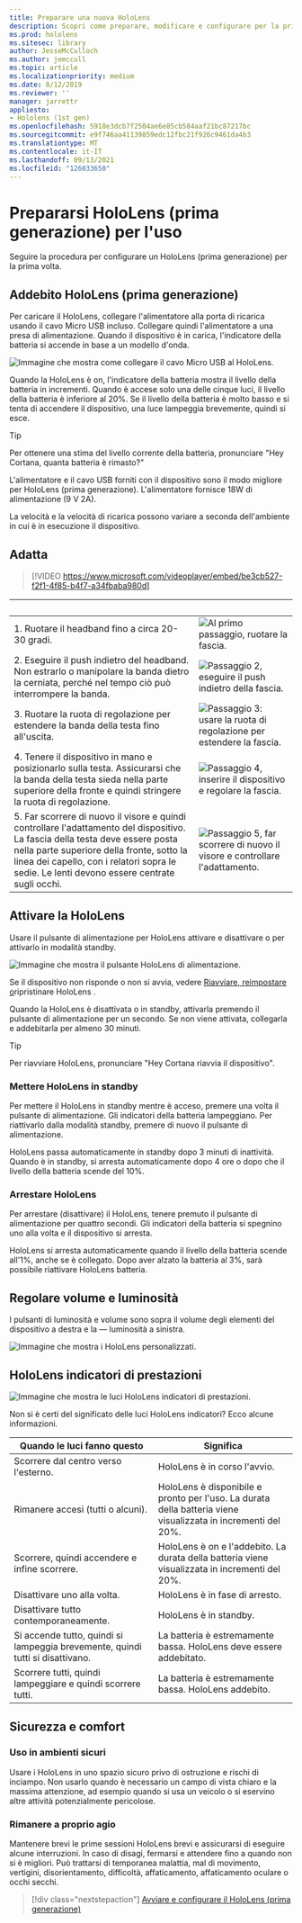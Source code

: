 ```yaml
---
title: Preparare una nuova HoloLens
description: Scopri come preparare, modificare e configurare per la prima volta HoloLens dispositivo di realtà mista di prima generazione.
ms.prod: hololens
ms.sitesec: library
author: JesseMcCulloch
ms.author: jemccull
ms.topic: article
ms.localizationpriority: medium
ms.date: 8/12/2019
ms.reviewer: ''
manager: jarrettr
appliesto:
- Hololens (1st gen)
ms.openlocfilehash: 5918e3dcb7f2504ae6e85cb584aaf21bc87217bc
ms.sourcegitcommit: e9f746aa41139859edc12fbc21f926c9461da4b3
ms.translationtype: MT
ms.contentlocale: it-IT
ms.lasthandoff: 09/13/2021
ms.locfileid: "126033650"
---
```

# <a name="get-your-hololens-1st-gen-ready-to-use"></a>Prepararsi HoloLens (prima generazione) per l'uso

Seguire la procedura per configurare un HoloLens (prima generazione) per la prima volta.

## <a name="charge-your-hololens-1st-gen"></a>Addebito HoloLens (prima generazione)

Per caricare il HoloLens, collegare l'alimentatore alla porta di ricarica usando il cavo Micro USB incluso. Collegare quindi l'alimentatore a una presa di alimentazione. Quando il dispositivo è in carica, l'indicatore della batteria si accende in base a un modello d'onda.

![Immagine che mostra come collegare il cavo Micro USB al HoloLens.](./images/hololens-charging.png)

Quando la HoloLens è on, l'indicatore della batteria mostra il livello della batteria in incrementi. Quando è accese solo una delle cinque luci, il livello della batteria è inferiore al 20%. Se il livello della batteria è molto basso e si tenta di accendere il dispositivo, una luce lampeggia brevemente, quindi si esce.

> [!TIP]
> Per ottenere una stima del livello corrente della batteria, pronunciare "Hey Cortana, quanta batteria è rimasto?"

L'alimentatore e il cavo USB forniti con il dispositivo sono il modo migliore per HoloLens (prima generazione).  L'alimentatore fornisce 18W di alimentazione (9 V 2A).

La velocità e la velocità di ricarica possono variare a seconda dell'ambiente in cui è in esecuzione il dispositivo.

## <a name="adjust-fit"></a>Adatta

> [!VIDEO https://www.microsoft.com/videoplayer/embed/be3cb527-f2f1-4f85-b4f7-a34fbaba980d]

| &nbsp; | &nbsp; |
|:--- |:--- |
|1. Ruotare il headband fino a circa 20-30 gradi.|![Al primo passaggio, ruotare la fascia.](./images/FitGuideStep1.png)|
|2. Eseguire il push indietro del headband. Non estrarlo o manipolare la banda dietro la cerniata, perché nel tempo ciò può interrompere la banda.|![Passaggio 2, eseguire il push indietro della fascia.](./images/FitGuideStep2.png)|
|3. Ruotare la ruota di regolazione per estendere la banda della testa fino all'uscita. |![Passaggio 3: usare la ruota di regolazione per estendere la fascia.](./images/FitGuideStep3.png)|
|4. Tenere il dispositivo in mano e posizionarlo sulla testa. Assicurarsi che la banda della testa sieda nella parte superiore della fronte e quindi stringere la ruota di regolazione.|![Passaggio 4, inserire il dispositivo e regolare la fascia.](./images/FitGuideStep4.png)|
|5. Far scorrere di nuovo il visore e quindi controllare l'adattamento del dispositivo. La fascia della testa deve essere posta nella parte superiore della fronte, sotto la linea dei capello, con i relatori sopra le sedie. Le lenti devono essere centrate sugli occhi.|![Passaggio 5, far scorrere di nuovo il visore e controllare l'adattamento.](./images/FitGuideSetep5.png)|

## <a name="turn-on-your-hololens"></a>Attivare la HoloLens

Usare il pulsante di alimentazione per HoloLens attivare e disattivare o per attivarlo in modalità standby.

![Immagine che mostra il pulsante HoloLens di alimentazione.](./images/hololens-power.png)

Se il dispositivo non risponde o non si avvia, vedere [Riavviare, reimpostare o](hololens-restart-recover.md)ripristinare HoloLens .

Quando la HoloLens è disattivata o in standby, attivarla premendo il pulsante di alimentazione per un secondo. Se non viene attivata, collegarla e addebitarla per almeno 30 minuti.

> [!TIP]
> Per riavviare HoloLens, pronunciare "Hey Cortana riavvia il dispositivo".

### <a name="put-hololens-in-standby"></a>Mettere HoloLens in standby

Per mettere il HoloLens in standby mentre è acceso, premere una volta il pulsante di alimentazione. Gli indicatori della batteria lampeggiano. Per riattivarlo dalla modalità standby, premere di nuovo il pulsante di alimentazione.

HoloLens passa automaticamente in standby dopo 3 minuti di inattività. Quando è in standby, si arresta automaticamente dopo 4 ore o dopo che il livello della batteria scende del 10%.

### <a name="shut-down-hololens"></a>Arrestare HoloLens

Per arrestare (disattivare) il HoloLens, tenere premuto il pulsante di alimentazione per quattro secondi. Gli indicatori della batteria si spegnino uno alla volta e il dispositivo si arresta.

HoloLens si arresta automaticamente quando il livello della batteria scende all'1%, anche se è collegato. Dopo aver alzato la batteria al 3%, sarà possibile riattivare HoloLens batteria.

## <a name="adjust-volume-and-brightness"></a>Regolare volume e luminosità

I pulsanti di luminosità e volume sono sopra il volume degli elementi del dispositivo a destra e la &mdash; luminosità a sinistra.

![Immagine che mostra i HoloLens personalizzati.](./images/hololens-buttons.jpg)

## <a name="hololens-indicator-lights"></a>HoloLens indicatori di prestazioni

![Immagine che mostra le luci HoloLens indicatori di prestazioni.](./images/hololens-lights.png)

Non si è certi del significato delle luci HoloLens indicatori? Ecco alcune informazioni.

|Quando le luci fanno questo |Significa |
|---|---|
|Scorrere dal centro verso l'esterno. |HoloLens è in corso l'avvio. |
|Rimanere accesi (tutti o alcuni). |HoloLens è disponibile e pronto per l'uso. La durata della batteria viene visualizzata in incrementi del 20%. |
|Scorrere, quindi accendere e infine scorrere. |HoloLens è on e l'addebito. La durata della batteria viene visualizzata in incrementi del 20%. |
|Disattivare uno alla volta. |HoloLens è in fase di arresto. |
|Disattivare tutto contemporaneamente. |HoloLens è in standby. |
|Si accende tutto, quindi si lampeggia brevemente, quindi tutti si disattivano. |La batteria è estremamente bassa. HoloLens deve essere addebitato. |
|Scorrere tutti, quindi lampeggiare e quindi scorrere tutti. |La batteria è estremamente bassa. HoloLens addebito. |

## <a name="safety-and-comfort"></a>Sicurezza e comfort

### <a name="use-in-safe-surroundings"></a>Uso in ambienti sicuri

Usare i HoloLens in uno spazio sicuro privo di ostruzione e rischi di inciampo. Non usarlo quando è necessario un campo di vista chiaro e la massima attenzione, ad esempio quando si usa un veicolo o si eservino altre attività potenzialmente pericolose.

### <a name="stay-comfortable"></a>Rimanere a proprio agio

Mantenere brevi le prime sessioni HoloLens brevi e assicurarsi di eseguire alcune interruzioni. In caso di disagi, fermarsi e attendere fino a quando non si è migliori. Può trattarsi di temporanea malattia, mal di movimento, vertigini, disorientamento, difficoltà, affaticamento, affaticamento oculare o occhi secchi.

> [!div class="nextstepaction"]
> [Avviare e configurare il HoloLens (prima generazione)](hololens1-start.md)
